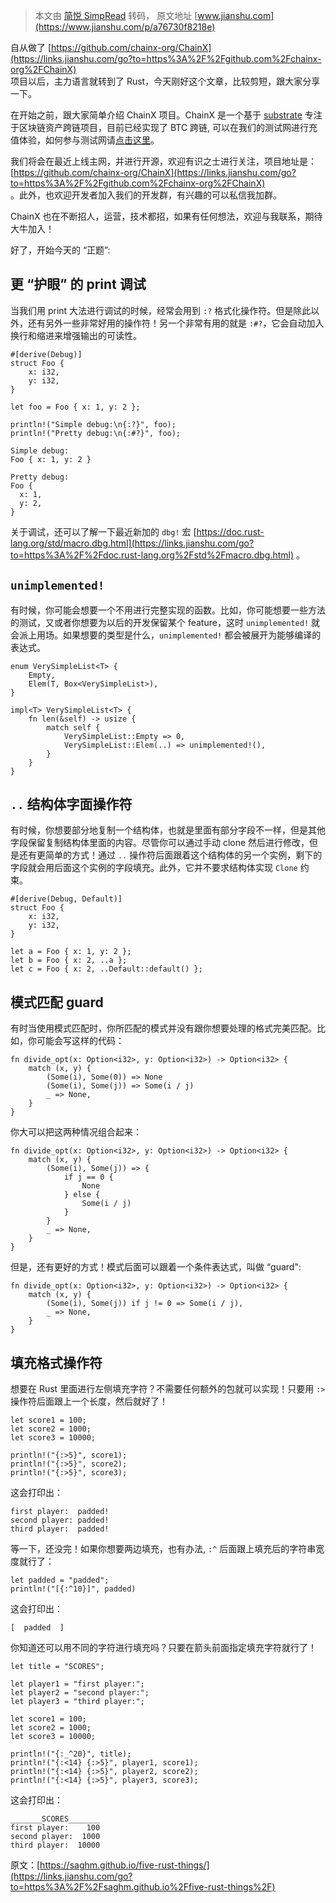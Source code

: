 > 本文由 [简悦 SimpRead](http://ksria.com/simpread/) 转码， 原文地址 [www.jianshu.com](https://www.jianshu.com/p/a76730f8218e)

自从做了 [https://github.com/chainx-org/ChainX](https://links.jianshu.com/go?to=https%3A%2F%2Fgithub.com%2Fchainx-org%2FChainX)  
项目以后，主力语言就转到了 Rust，今天刚好这个文章，比较剪短，跟大家分享一下。

在开始之前，跟大家简单介绍 ChainX 项目。ChainX 是一个基于 [substrate](https://links.jianshu.com/go?to=https%3A%2F%2Fgithub.com%2Fparitytech%2Fsubstrate) 专注于区块链资产跨链项目，目前已经实现了 BTC 跨链, 可以在我们的测试网进行充值体验，如何参与测试网请[点击这里](https://links.jianshu.com/go?to=%255Bhttps%3A%2F%2Fgithub.com%2Fchainx-org%2FChainX%2Fwiki%2FTestnet%255D%28https%3A%2F%2Fgithub.com%2Fchainx-org%2FChainX%2Fwiki%2FTestnet%29)。

我们将会在最近上线主网，并进行开源，欢迎有识之士进行关注，项目地址是： [](https://links.jianshu.com/go?to=%255Bhttps%3A%2F%2Fgithub.com%2Fchainx-org%2FChainX%255D%28https%3A%2F%2Fgithub.com%2Fchainx-org%2FChainX%29)[https://github.com/chainx-org/ChainX](https://links.jianshu.com/go?to=https%3A%2F%2Fgithub.com%2Fchainx-org%2FChainX)  
。此外，也欢迎开发者加入我们的开发群，有兴趣的可以私信我加群。

ChainX 也在不断招人，运营，技术都招，如果有任何想法，欢迎与我联系，期待大牛加入！

好了，开始今天的 “正题”:

更 “护眼” 的 print 调试
-----------------

当我们用 print 大法进行调试的时候，经常会用到 `:?` 格式化操作符。但是除此以外，还有另外一些非常好用的操作符！另一个非常有用的就是 `:#?`，它会自动加入换行和缩进来增强输出的可读性。

```
#[derive(Debug)]
struct Foo {
    x: i32,
    y: i32,
}

let foo = Foo { x: 1, y: 2 };

println!("Simple debug:\n{:?}", foo);
println!("Pretty debug:\n{:#?}", foo);
```

```
Simple debug: 
Foo { x: 1, y: 2 }

Pretty debug: 
Foo {
  x: 1,
  y: 2,
}
```

关于调试，还可以了解一下最近新加的 `dbg!` 宏 [https://doc.rust-lang.org/std/macro.dbg.html](https://links.jianshu.com/go?to=https%3A%2F%2Fdoc.rust-lang.org%2Fstd%2Fmacro.dbg.html) 。

`unimplemented!`
----------------

有时候，你可能会想要一个不用进行完整实现的函数。比如，你可能想要一些方法的测试，又或者你想要为以后的开发保留某个 feature，这时 `unimplemented!` 就会派上用场。如果想要的类型是什么，`unimplemented!` 都会被展开为能够编译的表达式。

```
enum VerySimpleList<T> {
    Empty,
    Elem(T, Box<VerySimpleList>),
}

impl<T> VerySimpleList<T> {
    fn len(&self) -> usize {
        match self {
            VerySimpleList::Empty => 0,
            VerySimpleList::Elem(..) => unimplemented!(),
        }
    }
}
```

`..` 结构体字面操作符
-------------

有时候，你想要部分地复制一个结构体，也就是里面有部分字段不一样，但是其他字段保留复制结构体里面的内容。尽管你可以通过手动 clone 然后进行修改，但是还有更简单的方式！通过 `..` 操作符后面跟着这个结构体的另一个实例，剩下的字段就会用后面这个实例的字段填充。此外，它并不要求结构体实现 `Clone` 约束。

```
#[derive(Debug, Default)]
struct Foo {
    x: i32,
    y: i32,
}

let a = Foo { x: 1, y: 2 };
let b = Foo { x: 2, ..a };
let c = Foo { x: 2, ..Default::default() };
```

模式匹配 guard
----------

有时当使用模式匹配时，你所匹配的模式并没有跟你想要处理的格式完美匹配。比如，你可能会写这样的代码：

```
fn divide_opt(x: Option<i32>, y: Option<i32>) -> Option<i32> {
    match (x, y) {
        (Some(i), Some(0)) => None
        (Some(i), Some(j)) => Some(i / j)
        _ => None,
    }
}
```

你大可以把这两种情况组合起来：

```
fn divide_opt(x: Option<i32>, y: Option<i32>) -> Option<i32> {
    match (x, y) {
        (Some(i), Some(j)) => {
            if j == 0 {
                None
            } else {
                Some(i / j)
            }
        }
        _ => None,
    }
}
```

但是，还有更好的方式！模式后面可以跟着一个条件表达式，叫做 “guard":

```
fn divide_opt(x: Option<i32>, y: Option<i32>) -> Option<i32> {
    match (x, y) {
        (Some(i), Some(j)) if j != 0 => Some(i / j),
        _ => None,
    }
}
```

填充格式操作符
-------

想要在 Rust 里面进行左侧填充字符？不需要任何额外的包就可以实现！只要用 `:>` 操作符后面跟上一个长度，然后就好了！

```
let score1 = 100;
let score2 = 1000;
let score3 = 10000;

println!("{:>5}", score1);
println!("{:>5}", score2);
println!("{:>5}", score3);
```

这会打印出：

```
first player:  padded!
second player: padded!
third player:  padded!
```

等一下，还没完！如果你想要两边填充，也有办法, `:^` 后面跟上填充后的字符串宽度就行了：

```
let padded = "padded";
println!("[{:^10}]", padded)
```

这会打印出：

```
[  padded  ]
```

你知道还可以用不同的字符进行填充吗？只要在箭头前面指定填充字符就行了！

```
let title = "SCORES";

let player1 = "first player:";
let player2 = "second player:";
let player3 = "third player:";

let score1 = 100;
let score2 = 1000;
let score3 = 10000;

println!("{:_^20}", title);
println!("{:<14} {:>5}", player1, score1);
println!("{:<14} {:>5}", player2, score2);
println!("{:<14} {:>5}", player3, score3);
```

这会打印出：

```
_______SCORES_______
first player:    100
second player:  1000
third player:  10000
```

原文：[https://saghm.github.io/five-rust-things/](https://links.jianshu.com/go?to=https%3A%2F%2Fsaghm.github.io%2Ffive-rust-things%2F)